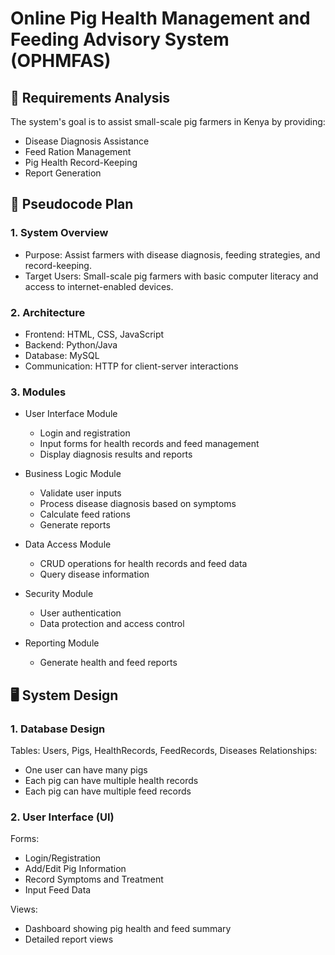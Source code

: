 # Online Pig Health Management and Feeding Advisory System (OPHMFAS)

## 📜 Requirements Analysis

The system's goal is to assist small-scale pig farmers in Kenya by providing:

-   Disease Diagnosis Assistance
-   Feed Ration Management
-   Pig Health Record-Keeping
-   Report Generation

## 📝 Pseudocode Plan

### 1. System Overview

-   Purpose: Assist farmers with disease diagnosis, feeding strategies, and record-keeping.
-   Target Users: Small-scale pig farmers with basic computer literacy and access to internet-enabled devices.

### 2. Architecture

-   Frontend: HTML, CSS, JavaScript
-   Backend: Python/Java
-   Database: MySQL
-   Communication: HTTP for client-server interactions

### 3. Modules

-   User Interface Module

    -   Login and registration
    -   Input forms for health records and feed management
    -   Display diagnosis results and reports

-   Business Logic Module

    -   Validate user inputs
    -   Process disease diagnosis based on symptoms
    -   Calculate feed rations
    -   Generate reports

-   Data Access Module

    -   CRUD operations for health records and feed data
    -   Query disease information

-   Security Module

    -   User authentication
    -   Data protection and access control

-   Reporting Module

    -   Generate health and feed reports

## 🖥️ System Design

### 1. Database Design

Tables: Users, Pigs, HealthRecords, FeedRecords, Diseases
Relationships:

-   One user can have many pigs
-   Each pig can have multiple health records
-   Each pig can have multiple feed records

### 2. User Interface (UI)

Forms:

-   Login/Registration
-   Add/Edit Pig Information
-   Record Symptoms and Treatment
-   Input Feed Data

Views:

-   Dashboard showing pig health and feed summary
-   Detailed report views
